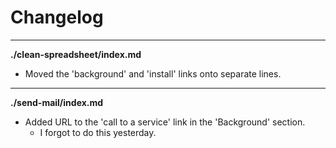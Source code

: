 # Changelog
---

**./clean-spreadsheet/index.md**
* Moved the 'background' and 'install' links onto separate lines.

---

**./send-mail/index.md**
* Added URL to the 'call to a service' link in the 'Background' section.
	* I forgot to do this yesterday.